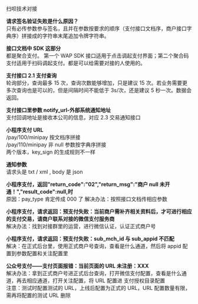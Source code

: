 扫呗技术对接

**请求签名验证失败是什么原因？**  
只有必传参数参与签名，且并在参数按要求的顺序（支付接口文档序，商户接口字典序）拼接成的字符串末尾追加令牌字符串。

**接口文档中 SDK 这部分**  
都是聚合支付。 第一个 WAP SDK 接口适用于点击调起支付界面；第二个聚合码支付适用于扫码调起支付。都是可以给需要对接的人使用的。

**支付接口 2.1 支付查询**  
轮询部分，查询最多 15 次，查询次数能够增加，只是建议 15 次。若业务需要更多次查询也是可以的，但是间隔时间不能低于 3s/次，还是建议 5 秒一次。数据会返回。

**支付接口里参数 notify_url-外部系统通知地址**  
支付回调地址是接收本公司的信息，对应 2.3 交易通知接口

**小程序支付 URL**  
/pay/100/minipay 按文档序拼接  
/pay/110/minipay 非 null 参数按字典序拼接  
两个版本，key_sign 的生成规则不一样

**通知参数**  
请求头是 txt / xml , body 是 json

**小程序支付，返回"return_code":"02","return_msg":"商户 null 未开通！","result_code":null,时**  
原因：pay_type 肯定传成 000 了
解决办法：按照接口文档传相应参数

**小程序支付，请求返回：预支付失败：当前商户需补齐相关资料后，才可进行相应的支付交易，请商户联系对接的微信支付服务商**  
解决办法：找到对接群里的运营，进行微信认证，认证正式商户号

**小程序支付，请求返回：预支付失败：sub_mch_id 与 sub_appid 不匹配**  
解决：在正式后台里，使用正式商户号查询，查看是什么通道，然后将 appid 配置到参数配置和关注配置里

**公众号支付——支付页面报错：当前页面的 URL 未注册：XXX**  
解决办法：拿到正式商户号进正式后台查询，打开微信支付配置，查看是什么通道，再去相应通道，打开关注配置，将 URL 配置进 支付授权目录配置  
注意：测试时配置测试的 URL，上线后配置为正式的 URL，URL 配置数量有限，需再将配置的测试 URL 删除
